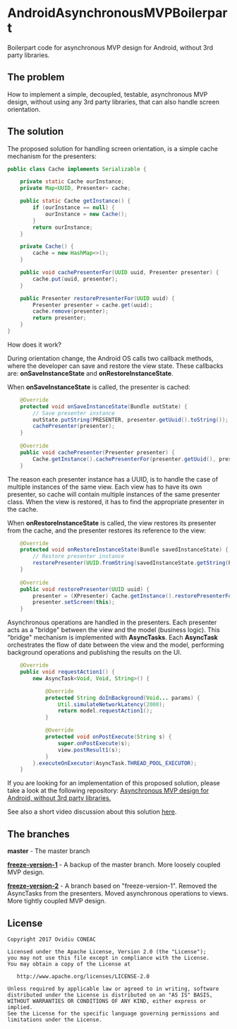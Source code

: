 # AndroidAsynchronousMVPBoilerpart
Boilerpart code for asynchronous MVP design for Android, without 3rd party libraries.

The problem
-------
How to implement a simple, decoupled, testable, asynchronous MVP design, without using any 3rd party libraries, that can also handle screen orientation.

The solution
-------
The proposed solution for handling screen orientation, is a simple cache mechanism for the presenters: 

```java
public class Cache implements Serializable {

    private static Cache ourInstance;
    private Map<UUID, Presenter> cache;

    public static Cache getInstance() {
        if (ourInstance == null) {
            ourInstance = new Cache();
        }
        return ourInstance;
    }

    private Cache() {
        cache = new HashMap<>();
    }

    public void cachePresenterFor(UUID uuid, Presenter presenter) {
        cache.put(uuid, presenter);
    }

    public Presenter restorePresenterFor(UUID uuid) {
        Presenter presenter = cache.get(uuid);
        cache.remove(presenter);
        return presenter;
    }
}
```
How does it work?

During orientation change, the Android OS calls two callback methods, where the developer can save and restore the view state. These callbacks are: __onSaveInstanceState__ and __onRestoreInstanceState__. 

When __onSaveInstanceState__ is called, the presenter is cached: 

```java
    @Override
    protected void onSaveInstanceState(Bundle outState) {
        // Save presenter instance
        outState.putString(PRESENTER, presenter.getUuid().toString());
        cachePresenter(presenter);
    }
    
    @Override
    public void cachePresenter(Presenter presenter) {
        Cache.getInstance().cachePresenterFor(presenter.getUuid(), presenter);
    }
```
The reason each presenter instance has a UUID, is to handle the case of multiple instances of the same view. Each view has to have its own presenter, so cache will contain multiple instances of the same presenter class. When the view is restored, it has to find the appropriate presenter in the cache.

When __onRestoreInstanceState__ is called, the view restores its presenter from the cache, and the presenter restores its reference to the view:

```java
    @Override
    protected void onRestoreInstanceState(Bundle savedInstanceState) {
        // Restore presenter instance
        restorePresenter(UUID.fromString(savedInstanceState.getString(PRESENTER)));
    }
    
    @Override
    public void restorePresenter(UUID uuid) {
        presenter = (XPresenter) Cache.getInstance().restorePresenterFor(uuid);
        presenter.setScreen(this);
    }
```
Asynchronous operations are handled in the presenters. Each presenter acts as a "bridge" between the view and the model (business logic). This "bridge" mechanism is implemented with __AsyncTasks__. Each __AsyncTask__ orchestrates the flow of date between the view and the model, performing background operations and publishing the results on the UI.

```java
    @Override
    public void requestAction1() {
        new AsyncTask<Void, Void, String>() {

            @Override
            protected String doInBackground(Void... params) {
                Util.simulateNetworkLatency(2000);
                return model.requestAction1();
            }

            @Override
            protected void onPostExecute(String s) {
                super.onPostExecute(s);
                view.postResult1(s);
            }
        }.executeOnExecutor(AsyncTask.THREAD_POOL_EXECUTOR);
    }
```
If you are looking for an implementation of this proposed solution, please take a look at the following repository: [Asynchronous MVP design for Android, without 3rd party libraries.](https://github.com/ovicon/AndroidAsynchronousMVP)

See also a short video discussion about this solution [here](https://www.youtube.com/watch?v=S7wIuXRzeJI).

The branches
------- 
__master__ - The master branch

[__freeze-version-1__](https://github.com/ovicon/AndroidAsynchronousMVPBoilerpart/tree/freeze-version-1) - A backup of the master branch. More loosely coupled MVP design.

[__freeze-version-2__](https://github.com/ovicon/AndroidAsynchronousMVPBoilerpart/tree/freeze-version-2) - A branch based on "freeze-version-1". Removed the AsyncTasks from the presenters. Moved asynchronous operations to views. More tightly coupled MVP design.
 
License
-------

    Copyright 2017 Ovidiu CONEAC

    Licensed under the Apache License, Version 2.0 (the "License");
    you may not use this file except in compliance with the License.
    You may obtain a copy of the License at

       http://www.apache.org/licenses/LICENSE-2.0

    Unless required by applicable law or agreed to in writing, software
    distributed under the License is distributed on an "AS IS" BASIS,
    WITHOUT WARRANTIES OR CONDITIONS OF ANY KIND, either express or implied.
    See the License for the specific language governing permissions and
    limitations under the License.
